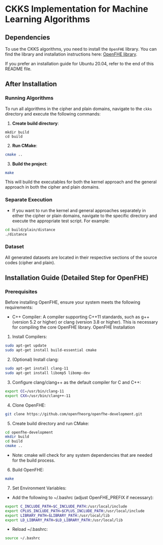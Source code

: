 # CKKS Implementation for Machine Learning Algorithms

## Dependencies

To use the CKKS algorithms, you need to install the `OpenFHE` library. You can find the library and installation instructions here: [OpenFHE library](https://github.com/openfheorg/openfhe-development).

If you prefer an installation guide for Ubuntu 20.04, refer to the end of this README file.

## After Installation

### Running Algorithms

To run all algorithms in the cipher and plain domains, navigate to the `ckks` directory and execute the following commands:

1. **Create build directory**:
 ```
 mkdir build
 cd build
 ```

2. **Run CMake**:
```sh
cmake ..
```

3. **Build the project**:
```sh
make
```

This will build the executables for both the kernel approach and the general approach in both the cipher and plain domains.

### Separate Execution
- If you want to run the kernel and general approaches separately in either the cipher or plain domains, navigate to the specific directory and execute the appropriate test script. For example:
```sh
cd build/plain/distance
./distance
```

### Dataset
All generated datasets are located in their respective sections of the source codes (cipher and plain).

## Installation Guide (Detailed Step for OpenFHE)
### Prerequisites
Before installing OpenFHE, ensure your system meets the following requirements:
- C++ Compiler: A compiler supporting C++11 standards, such as g++ (version 5.2 or higher) or clang (version 3.8 or higher). This is necessary for compiling the core OpenFHE library.
OpenFHE Installation

1. Install Compilers:
```sh
sudo apt-get update
sudo apt-get install build-essential cmake
```

2. (Optional) Install clang:

```sh
sudo apt-get install clang-11
sudo apt-get install libomp5 libomp-dev
```

3. Configure clang/clang++ as the default compiler for C and C++:
```sh
export CC=/usr/bin/clang-11
export CXX=/usr/bin/clang++-11
```

4. Clone OpenFHE:
```sh
git clone https://github.com/openfheorg/openfhe-development.git
```

5. Create build directory and run CMake:
```sh
cd openfhe-development
mkdir build
cd build
cmake ..
```

- Note: cmake will check for any system dependencies that are needed for the build process.

6. Build OpenFHE:
```sh
make
```

7. Set Environment Variables:
- Add the following to ~/.bashrc (adjust OpenFHE_PREFIX if necessary):

```sh
export C_INCLUDE_PATH=$C_INCLUDE_PATH:/usr/local/include
export CPLUS_INCLUDE_PATH=$CPLUS_INCLUDE_PATH:/usr/local/include
export LIBRARY_PATH=$LIBRARY_PATH:/usr/local/lib
export LD_LIBRARY_PATH=$LD_LIBRARY_PATH:/usr/local/lib
```

- Reload ~/.bashrc:
```sh
source ~/.bashrc
```
